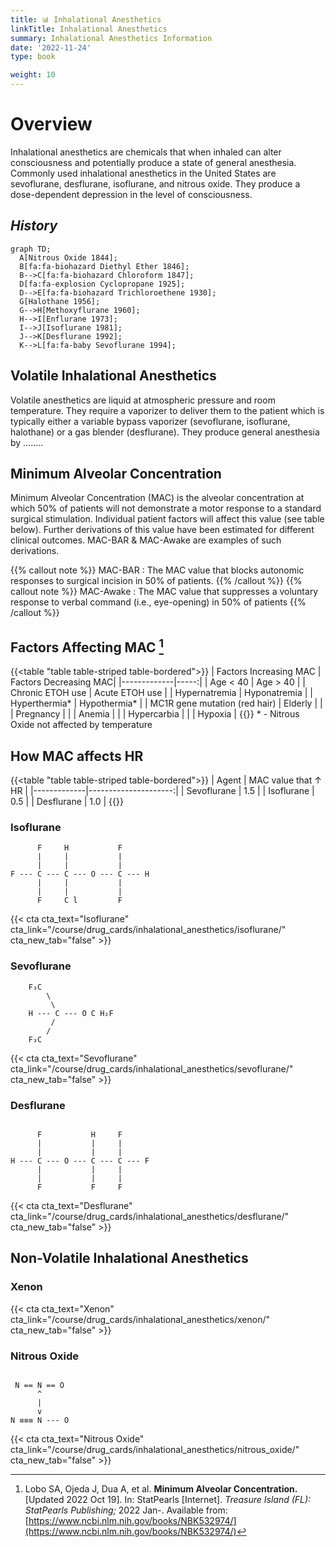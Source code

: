 ```yaml
---
title: 📊 Inhalational Anesthetics
linkTitle: Inhalational Anesthetics
summary: Inhalational Anesthetics Information
date: '2022-11-24'
type: book

weight: 10
---
```


# Overview
Inhalational anesthetics are chemicals that when inhaled can alter consciousness and potentially produce a state of general anesthesia.  Commonly used inhalational anesthetics in the United States are sevoflurane, desflurane, isoflurane, and nitrous oxide.  They produce a dose-dependent depression in the level of consciousness.

## ***History***

```mermaid
graph TD;
  A[Nitrous Oxide 1844];
  B[fa:fa-biohazard Diethyl Ether 1846];
  B-->C[fa:fa-biohazard Chloroform 1847];
  D[fa:fa-explosion Cyclopropane 1925];
  D-->E[fa:fa-biohazard Trichloroethene 1930];
  G[Halothane 1956];
  G-->H[Methoxyflurane 1960];
  H-->I[Enflurane 1973];
  I-->J[Isoflurane 1981];
  J-->K[Desflurane 1992];
  K-->L[fa:fa-baby Sevoflurane 1994];
```

## Volatile Inhalational Anesthetics
Volatile anesthetics are liquid at atmospheric pressure and room temperature.  They require a vaporizer to deliver them to the patient which is typically either a variable bypass vaporizer (sevoflurane, isoflurane, halothane) or a gas blender (desflurane).  They produce general anesthesia by ........

## Minimum Alveolar Concentration
Minimum Alveolar Concentration (MAC) is the alveolar concentration at which 50% of patients will not demonstrate a motor response to a standard surgical stimulation.  Individual patient factors will affect this value (see table below).  Further derivations of this value have been estimated for different clinical outcomes. MAC-BAR & MAC-Awake are examples of such derivations.  

{{% callout note %}}
MAC-BAR
: The MAC value that blocks autonomic responses to surgical incision in 50% of patients. 
{{% /callout %}}
{{% callout note %}}
MAC-Awake
: The MAC value that suppresses a voluntary response to verbal command (i.e., eye-opening) in 50% of patients 
{{% /callout %}}

## Factors Affecting MAC [^1]
{{<table "table table-striped table-bordered">}}
| Factors Increasing MAC | Factors Decreasing MAC|
|-------------|-----:|
| Age < 40      | Age > 40 |
| Chronic ETOH use   | Acute ETOH use |
| Hypernatremia | Hyponatremia |
| Hyperthermia* | Hypothermia* |
| MC1R gene mutation (red hair) | Elderly |
|  | Pregnancy |
|  | Anemia |
|  | Hypercarbia |
|  | Hypoxia  |
{{</table>}}
\* - Nitrous Oxide not affected by temperature  

## How MAC affects HR
{{<table "table table-striped table-bordered">}}
| Agent       | MAC value that ↑ HR  |
|-------------|---------------------:|
| Sevoflurane |                  1.5 |
| Isoflurane  |                  0.5 |
| Desflurane  |                  1.0 |
{{</table>}}  

### Isoflurane
```goat
      F     H           F
      |     |           |
      |     |           |
F --- C --- C --- O --- C --- H                     
      |     |           |
      |     |           |
      F     C l         F
```

{{< cta cta_text="Isoflurane" cta_link="/course/drug_cards/inhalational_anesthetics/isoflurane/" cta_new_tab="false" >}}

### Sevoflurane
```goat
    F₃C
        \
         \
    H --- C --- O C H₂F                          
         /
        / 
    F₃C 
```

{{< cta cta_text="Sevoflurane" cta_link="/course/drug_cards/inhalational_anesthetics/sevoflurane/" cta_new_tab="false" >}}



### Desflurane
```goat              
                        
      F           H     F
      |           |     |    
      |           |     |   
H --- C --- O --- C --- C --- F                     
      |           |     |   
      |           |     |    
      F           F     F    
```
{{< cta cta_text="Desflurane" cta_link="/course/drug_cards/inhalational_anesthetics/desflurane/" cta_new_tab="false" >}}


## Non-Volatile Inhalational Anesthetics

### Xenon

{{< cta cta_text="Xenon" cta_link="/course/drug_cards/inhalational_anesthetics/xenon/" cta_new_tab="false" >}}

### Nitrous Oxide
```goat
                
 N == N == O
      ^
      |                                            
      v
N ≡≡≡ N --- O

```

{{< cta cta_text="Nitrous Oxide" cta_link="/course/drug_cards/inhalational_anesthetics/nitrous_oxide/" cta_new_tab="false" >}}  

[^1]: Lobo SA, Ojeda J, Dua A, et al. **Minimum Alveolar Concentration.** \[Updated 2022 Oct 19\]. In: StatPearls \[Internet\]. *Treasure Island (FL): StatPearls Publishing;* 2022 Jan-. Available from: [https://www.ncbi.nlm.nih.gov/books/NBK532974/](https://www.ncbi.nlm.nih.gov/books/NBK532974/)